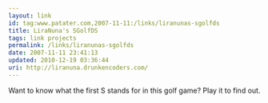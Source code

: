 ```yaml
---
layout: link
id: tag:www.patater.com,2007-11-11:/links/liranunas-sgolfds
title: LiraNuna's SGolfDS
tags: link projects
permalink: /links/liranunas-sgolfds
date: 2007-11-11 23:41:13
updated: 2010-12-19 03:36:44
uri: http://liranuna.drunkencoders.com/
---
```

Want to know what the first S stands for in this golf game?  Play it to find
out.
